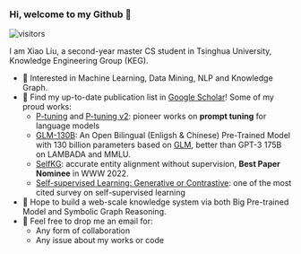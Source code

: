 ### Hi, welcome to my Github 👋

![visitors](https://visitor-badge.glitch.me/badge?page_id=xiao9905.xiao9905&left_color=green&right_color=red)

I am Xiao Liu, a second-year master CS student in Tsinghua University, Knowledge Engineering Group (KEG).

- 🔭 Interested in Machine Learning, Data Mining, NLP and Knowledge Graph.
- 🌱 Find my up-to-date publication list in [Google Scholar](https://scholar.google.com/citations?user=VKI8EhUAAAAJ)! Some of my proud works:
  * [P-tuning](https://github.com/THUDM/P-tuning) and [P-tuning v2](https://github.com/THUDM/P-tuning-v2): pioneer works on **prompt tuning** for language models
  * [GLM-130B](https://github.com/THUDM/GLM-130B): An Open Bilingual (Enligsh & Chinese) Pre-Trained Model with 130 billion parameters based on [GLM](https://github.com/THUDM/GLM), better than GPT-3 175B on LAMBADA and MMLU.
  * [SelfKG](https://github.com/THUDM/SelfKG): accurate entity alignment without supervision, **Best Paper Nominee** in WWW 2022.
  * [Self-supervised Learning: Generative or Contrastive](https://arxiv.org/pdf/2006.08218.pdf): one of the most cited survey on self-supervised learning
- 🤔 Hope to build a web-scale knowledge system via both Big Pre-trained Model and Symbolic Graph Reasoning.
- 💬 Feel free to drop me an email for:
  * Any form of collaboration
  * Any issue about my works or code
